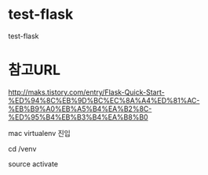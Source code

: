 # test-flask
test-flask



# 참고URL  
http://maks.tistory.com/entry/Flask-Quick-Start-%ED%94%8C%EB%9D%BC%EC%8A%A4%ED%81%AC-%EB%B9%A0%EB%A5%B4%EA%B2%8C-%ED%95%B4%EB%B3%B4%EA%B8%B0



mac
virtualenv 진입

cd /venv

source activate